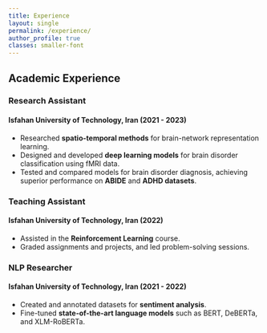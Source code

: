 ```yaml
---
title: Experience
layout: single
permalink: /experience/
author_profile: true
classes: smaller-font 
---
```



## Academic Experience

### Research Assistant  
#### Isfahan University of Technology, Iran (2021 - 2023)  

- Researched **spatio-temporal methods** for brain-network representation learning.  
- Designed and developed **deep learning models** for brain disorder classification using fMRI data.  
- Tested and compared models for brain disorder diagnosis, achieving superior performance on **ABIDE** and **ADHD datasets**.  


### Teaching Assistant  

#### Isfahan University of Technology, Iran (2022)  
- Assisted in the **Reinforcement Learning** course.  
- Graded assignments and projects, and led problem-solving sessions.  


### NLP Researcher 

#### Isfahan University of Technology, Iran (2021 - 2022)  
- Created and annotated datasets for **sentiment analysis**.  
- Fine-tuned **state-of-the-art language models** such as BERT, DeBERTa, and XLM-RoBERTa.  


